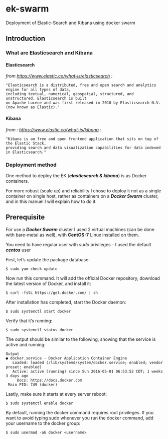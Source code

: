 # ek-swarm
Deployment of Elastic-Search and Kibana using docker swarm

## Introduction
### What are Elasticsearch and Kibana
#### Elasticsearch

*from https://www.elastic.co/what-is/elasticsearch :*

    "Elasticsearch is a distributed, free and open search and analytics engine for all types of data,
    including textual, numerical, geospatial, structured, and unstructured. Elasticsearch is built
    on Apache Lucene and was first released in 2010 by Elasticsearch N.V. (now known as Elastic)."

#### Kibana

*from : https://www.elastic.co/what-is/kibana :*

    "Kibana is an free and open frontend application that sits on top of the Elastic Stack, 
    providing search and data visualization capabilities for data indexed in Elasticsearch."

### Deployment method

One method to deploy the EK (***elasticsearch & kibana***) is as Docker containers.

For more robust (scale up) and reliability I chose to deploy it not as a single container on single
host, rather as containers on a ***Docker Swarm*** cluster, and in this manuel I will explain how to
do it.


## Prerequisite

For use a ***Docker Swarm*** cluster I used 2 virtual machines (can be done with bare-metal as well),
with **CentOS-7** Linux installed on them.

You need to have regular user with *sudo* privileges  - I used the default ***centos*** user

First, let’s update the package database:

    $ sudo yum check-update
 
Now run this command. It will add the official Docker repository, download the latest version of Docker, and install it:

    $ curl -fsSL https://get.docker.com/ | sh
 
After installation has completed, start the Docker daemon:

    $ sudo systemctl start docker
 
Verify that it’s running:

    $ sudo systemctl status docker
 
The output should be similar to the following, showing that the service is active and running:

    Output
    ● docker.service - Docker Application Container Engine
       Loaded: loaded (/lib/systemd/system/docker.service; enabled; vendor preset: enabled)
       Active: active (running) since Sun 2016-05-01 06:53:52 CDT; 1 weeks 3 days ago
         Docs: https://docs.docker.com
     Main PID: 749 (docker)
Lastly, make sure it starts at every server reboot:

    $ sudo systemctl enable docker
 
By default, running the docker command requires root privileges.
If you want to avoid typing sudo whenever you run the docker command, add your username to the
docker group:

    $ sudo usermod -aG docker <username>

